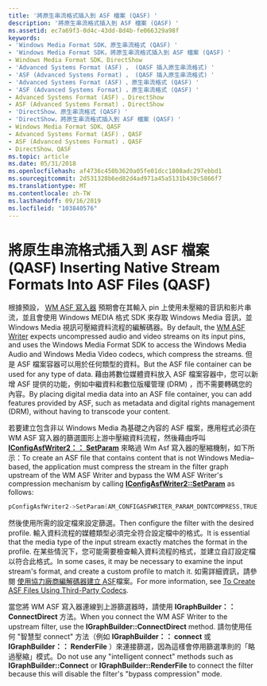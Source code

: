 ```yaml
---
title: '將原生串流格式插入到 ASF 檔案 (QASF) '
description: '將原生串流格式插入到 ASF 檔案 (QASF) '
ms.assetid: ec7a69f3-0d4c-43dd-8d4b-fe066329a98f
keywords:
- 'Windows Media Format SDK、原生串流格式 (QASF) '
- 'Windows Media Format SDK，將原生串流格式插入到 ASF 檔案 (QASF) '
- Windows Media Format SDK、DirectShow
- 'Advanced Systems Format (ASF) ， (QASF 插入原生串流格式) '
- 'ASF (Advanced Systems Format) ， (QASF 插入原生串流格式) '
- 'Advanced Systems Format (ASF) 、原生串流格式 (QASF) '
- 'ASF (Advanced Systems Format) ，原生串流格式 (QASF) '
- Advanced Systems Format (ASF) 、DirectShow
- ASF (Advanced Systems Format) ，DirectShow
- 'DirectShow、原生串流格式 (QASF) '
- 'DirectShow，將原生串流格式插入到 ASF 檔案 (QASF) '
- Windows Media Format SDK、QASF
- Advanced Systems Format (ASF) ，QASF
- ASF (Advanced Systems Format) ，QASF
- DirectShow、QASF
ms.topic: article
ms.date: 05/31/2018
ms.openlocfilehash: af4736c450b3620a05fe01dcc1808adc297ebbd1
ms.sourcegitcommit: 2d531328b6ed82d4ad971a45a5131b430c5866f7
ms.translationtype: MT
ms.contentlocale: zh-TW
ms.lasthandoff: 09/16/2019
ms.locfileid: "103840576"
---
```

# <a name="inserting-native-stream-formats-into-asf-files-qasf"></a><span data-ttu-id="dcfc0-118">將原生串流格式插入到 ASF 檔案 (QASF) </span><span class="sxs-lookup"><span data-stu-id="dcfc0-118">Inserting Native Stream Formats Into ASF Files (QASF)</span></span>

<span data-ttu-id="dcfc0-119">根據預設， [WM ASF 寫入器](wm-asf-writer-filter.md) 預期會在其輸入 pin 上使用未壓縮的音訊和影片串流，並且會使用 Windows MEDIA 格式 SDK 來存取 Windows Media 音訊，並 Windows Media 視訊可壓縮資料流程的編解碼器。</span><span class="sxs-lookup"><span data-stu-id="dcfc0-119">By default, the [WM ASF Writer](wm-asf-writer-filter.md) expects uncompressed audio and video streams on its input pins, and uses the Windows Media Format SDK to access the Windows Media Audio and Windows Media Video codecs, which compress the streams.</span></span> <span data-ttu-id="dcfc0-120">但是 ASF 檔案容器可以用於任何類型的資料。</span><span class="sxs-lookup"><span data-stu-id="dcfc0-120">But the ASF file container can be used for any type of data.</span></span> <span data-ttu-id="dcfc0-121">藉由將數位媒體資料放入 ASF 檔案容器中，您可以新增 ASF 提供的功能，例如中繼資料和數位版權管理 (DRM) ，而不需要轉碼您的內容。</span><span class="sxs-lookup"><span data-stu-id="dcfc0-121">By placing digital media data into an ASF file container, you can add features provided by ASF, such as metadata and digital rights management (DRM), without having to transcode your content.</span></span>

<span data-ttu-id="dcfc0-122">若要建立包含非以 Windows Media 為基礎之內容的 ASF 檔案，應用程式必須在 WM ASF 寫入器的篩選圖形上游中壓縮資料流程，然後藉由呼叫 [**IConfigAsfWriter2：： SetParam**](iconfigasfwriter2-setparam.md) 來略過 Wm Asf 寫入器的壓縮機制，如下所示：</span><span class="sxs-lookup"><span data-stu-id="dcfc0-122">To create an ASF file that contains content that is not Windows Media–based, the application must compress the stream in the filter graph upstream of the WM ASF Writer and bypass the WM ASF Writer's compression mechanism by calling [**IConfigAsfWriter2::SetParam**](iconfigasfwriter2-setparam.md) as follows:</span></span>


```C++
pConfigAsfWriter2->SetParam(AM_CONFIGASFWRITER_PARAM_DONTCOMPRESS,TRUE,0)

```



<span data-ttu-id="dcfc0-123">然後使用所需的設定檔來設定篩選。</span><span class="sxs-lookup"><span data-stu-id="dcfc0-123">Then configure the filter with the desired profile.</span></span> <span data-ttu-id="dcfc0-124">輸入資料流程的媒體類型必須完全符合設定檔中的格式。</span><span class="sxs-lookup"><span data-stu-id="dcfc0-124">It is essential that the media type of the input stream exactly matches the format in the profile.</span></span> <span data-ttu-id="dcfc0-125">在某些情況下，您可能需要檢查輸入資料流程的格式，並建立自訂設定檔以符合此格式。</span><span class="sxs-lookup"><span data-stu-id="dcfc0-125">In some cases, it may be necessary to examine the input stream's format, and create a custom profile to match it.</span></span> <span data-ttu-id="dcfc0-126">如需詳細資訊，請參閱 [使用協力廠商編解碼器建立 ASF](to-create-asf-files-using-third-party-codecs.md)檔案。</span><span class="sxs-lookup"><span data-stu-id="dcfc0-126">For more information, see [To Create ASF Files Using Third-Party Codecs](to-create-asf-files-using-third-party-codecs.md).</span></span>

<span data-ttu-id="dcfc0-127">當您將 WM ASF 寫入器連線到上游篩選器時，請使用 **IGraphBuilder：： ConnectDirect** 方法。</span><span class="sxs-lookup"><span data-stu-id="dcfc0-127">When you connect the WM ASF Writer to the upstream filter, use the **IGraphBuilder::ConnectDirect** method.</span></span> <span data-ttu-id="dcfc0-128">請勿使用任何 "智慧型 connect" 方法（例如 **IGraphBuilder：： connect** 或 **IGraphBuilder：： RenderFile** ）來連接篩選，因為這樣會停用篩選準則的「略過壓縮」模式。</span><span class="sxs-lookup"><span data-stu-id="dcfc0-128">Do not use any "intelligent connect" methods such as **IGraphBuilder::Connect** or **IGraphBuilder::RenderFile** to connect the filter because this will disable the filter's "bypass compression" mode.</span></span>

 

 




